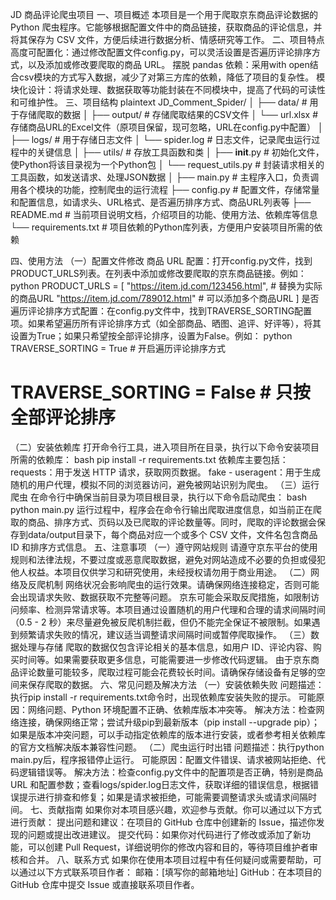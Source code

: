 JD 商品评论爬虫项目
一、项目概述
本项目是一个用于爬取京东商品评论数据的 Python 爬虫程序。它能够根据配置文件中的商品链接，获取商品的评论信息，并将其保存为 CSV 文件，方便后续进行数据分析、情感研究等工作。
二、项目特点
高度可配置化：通过修改配置文件config.py，可以灵活设置是否遍历评论排序方式，以及添加或修改要爬取的商品 URL。
摆脱 pandas 依赖：采用with open结合csv模块的方式写入数据，减少了对第三方库的依赖，降低了项目的复杂性。
模块化设计：将请求处理、数据获取等功能封装在不同模块中，提高了代码的可读性和可维护性。
三、项目结构
plaintext
JD_Comment_Spider/
│
├── data/                # 用于存储爬取的数据
│   ├── output/          # 存储爬取结果的CSV文件
│   └── url.xlsx         # 存储商品URL的Excel文件（原项目保留，现可忽略，URL在config.py中配置）
│
├── logs/                # 用于存储日志文件
│   └── spider.log       # 日志文件，记录爬虫运行过程中的关键信息
│
├── utils/               # 存放工具函数和类
│   ├── __init__.py      # 初始化文件，使Python将该目录视为一个Python包
│   └── request_utils.py # 封装请求相关的工具函数，如发送请求、处理JSON数据
│
├── main.py              # 主程序入口，负责调用各个模块的功能，控制爬虫的运行流程
├── config.py            # 配置文件，存储常量和配置信息，如请求头、URL格式、是否遍历排序方式、商品URL列表等
├── README.md            # 当前项目说明文档，介绍项目的功能、使用方法、依赖库等信息
└── requirements.txt     # 项目依赖的Python库列表，方便用户安装项目所需的依赖

四、使用方法
（一）配置文件修改
商品 URL 配置：打开config.py文件，找到PRODUCT_URLS列表。在列表中添加或修改要爬取的京东商品链接。例如：
python
PRODUCT_URLS = [
    "https://item.jd.com/123456.html",  # 替换为实际的商品URL
    "https://item.jd.com/789012.html"   # 可以添加多个商品URL
]
是否遍历评论排序方式配置：在config.py文件中，找到TRAVERSE_SORTING配置项。如果希望遍历所有评论排序方式（如全部商品、晒图、追评、好评等），将其设置为True；如果只希望按全部评论排序，设置为False。例如：
python
TRAVERSE_SORTING = True  # 开启遍历评论排序方式
# TRAVERSE_SORTING = False  # 只按全部评论排序
（二）安装依赖库
打开命令行工具，进入项目所在目录，执行以下命令安装项目所需的依赖库：
bash
pip install -r requirements.txt
依赖库主要包括：
requests：用于发送 HTTP 请求，获取网页数据。
fake - useragent：用于生成随机的用户代理，模拟不同的浏览器访问，避免被网站识别为爬虫。
（三）运行爬虫
在命令行中确保当前目录为项目根目录，执行以下命令启动爬虫：
bash
python main.py
运行过程中，程序会在命令行输出爬取进度信息，如当前正在爬取的商品、排序方式、页码以及已爬取的评论数量等。同时，爬取的评论数据会保存到data/output目录下，每个商品对应一个或多个 CSV 文件，文件名包含商品 ID 和排序方式信息。
五、注意事项
（一）遵守网站规则
请遵守京东平台的使用规则和法律法规，不要过度或恶意爬取数据，避免对网站造成不必要的负担或侵犯他人权益。本项目仅供学习和研究使用，未经授权请勿用于商业用途。
（二）网络及反爬机制
网络状况会影响爬虫的运行效果。请确保网络连接稳定，否则可能会出现请求失败、数据获取不完整等问题。
京东可能会采取反爬措施，如限制访问频率、检测异常请求等。本项目通过设置随机的用户代理和合理的请求间隔时间（0.5 - 2 秒）来尽量避免被反爬机制拦截，但仍不能完全保证不被限制。如果遇到频繁请求失败的情况，建议适当调整请求间隔时间或暂停爬取操作。
（三）数据处理与存储
爬取的数据仅包含评论相关的基本信息，如用户 ID、评论内容、购买时间等。如果需要获取更多信息，可能需要进一步修改代码逻辑。
由于京东商品评论数量可能较多，爬取过程可能会花费较长时间。请确保存储设备有足够的空间来保存爬取的数据。
六、常见问题及解决方法
（一）安装依赖失败
问题描述：执行pip install -r requirements.txt命令时，出现依赖库安装失败的提示。
可能原因：网络问题、Python 环境配置不正确、依赖库版本冲突等。
解决方法：检查网络连接，确保网络正常；尝试升级pip到最新版本（pip install --upgrade pip）；如果是版本冲突问题，可以手动指定依赖库的版本进行安装，或者参考相关依赖库的官方文档解决版本兼容性问题。
（二）爬虫运行时出错
问题描述：执行python main.py后，程序报错停止运行。
可能原因：配置文件错误、请求被网站拒绝、代码逻辑错误等。
解决方法：检查config.py文件中的配置项是否正确，特别是商品 URL 和配置参数；查看logs/spider.log日志文件，获取详细的错误信息，根据错误提示进行排查和修复；如果是请求被拒绝，可能需要调整请求头或请求间隔时间。
七、贡献指南
如果你对本项目感兴趣，欢迎参与贡献。你可以通过以下方式进行贡献：
提出问题和建议：在项目的 GitHub 仓库中创建新的 Issue，描述你发现的问题或提出改进建议。
提交代码：如果你对代码进行了修改或添加了新功能，可以创建 Pull Request，详细说明你的修改内容和目的，等待项目维护者审核和合并。
八、联系方式
如果你在使用本项目过程中有任何疑问或需要帮助，可以通过以下方式联系项目作者：
邮箱：[填写你的邮箱地址]
GitHub：在本项目的 GitHub 仓库中提交 Issue 或直接联系项目作者。
